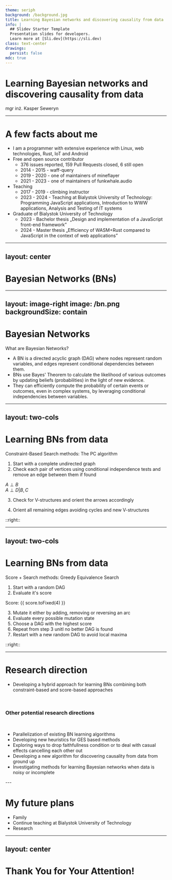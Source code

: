 ```yaml
---
theme: seriph
background: /background.jpg
title: Learning Bayesian networks and discovering causality from data
info: |
  ## Slidev Starter Template
  Presentation slides for developers.
  Learn more at [Sli.dev](https://sli.dev)
class: text-center
drawings:
  persist: false
mdc: true
---
```


# Learning Bayesian networks and discovering causality from data

<div class="abs-bl m-6 gap-2 text-left">
  mgr inż. Kasper Seweryn
</div>

---

# A few facts about me

<v-clicks>

- I am a programmer with extensive experience with Linux, web technologies, Rust, IoT and Android
- Free and open source contributor
  - 376 issues reported, 159 Pull Requests closed, 6 still open
  - 2014 - 2015 - waff-query
  - 2019 - 2020 - one of maintainers of mineflayer
  - 2021 - 2023 - one of maintainers of funkwhale.audio
- Teaching
  - 2017 - 2019 - climbing instructor
  - 2023 - 2024 - Teaching at Bialystok University of Technology: Programming JavaScript applications, Introduction to WWW applications, Analysis and Testing of IT systems
- Graduate of Bialystok University of Technology
  - 2023 - Bachelor thesis „Design and implementation of a JavaScript front-end framework”
  - 2024 - Master thesis „Efficiency of WASM+Rust compared to JavaScript in the context of web applications”

</v-clicks>

<!--
- issues and PRs on Github ALONE
- waff-query - a DOM manipulation library which was on average faster than jQuery due to a custom parser rather than using regular expressions
- mineflayer - minecraft bot API which was also used to train neural networks learning to play the game - mostly hunting and fixing bugs
- funkwhale - A decentrailized music sharing / library management platform - a complete rewrite of the frontend focusing on performance and UX optimizations

- bachelor - the scope was to create a fast, reliable, reactive and user friendly framework
- master - the scope was to find differences in both technologies which impact the performance and asses which technology is better suited to performance critical web applications
-->

---
layout: center
---

# Bayesian Networks (BNs)

---
layout: image-right
image: /bn.png
backgroundSize: contain
---

# Bayesian Networks
What are Bayesian Networks?

- A BN is a directed acyclic graph (DAG) where nodes represent random variables, and edges represent conditional dependencies between them.
- BNs use Bayes' Theorem to calculate the likelihood of various outcomes by updating beliefs (probabilities) in the light of new evidence.
- They can efficiently compute the probability of certain events or outcomes, even in complex systems, by leveraging conditional independencies between variables.


<!--
They help us model causality

If there's an arrow from node A to node B, B is conditionally dependent on A.

They allow expert knowledge as input for prior probabilities

They deal greatly in cases when there is missing data or low amount of data
-->

---
layout: two-cols
---

# Learning BNs from data
Constraint-Based Search methods: The PC algorithm
<v-clicks>

1. Start with a complete undirected graph
2. Check each pair of vertices using conditional independence tests and remove an edge between them if found

</v-clicks>

<v-click>
<div class="abs-tr p-8">

$A \perp B$ <br>
$A \perp D | B, C$

</div>
</v-click>

<v-clicks at="+2">

3. Check for V-structures and orient the arrows accordingly

</v-clicks>

<v-click at="+2">

4. Orient all remaining edges avoiding cycles and new V-structures

</v-click>



::right::

<DagPc/>

<!--
Peter-Clark

V-structures: X-Z-Y, independent not conditioning on Z

The output is an equivalence class
-->
---
layout: two-cols
---
<script setup>
import { ref } from 'vue'
const score = ref(0)
</script>

# Learning BNs from data
Score + Search methods: Greedy Equivalence Search

<v-clicks>

1. Start with a random DAG
2. Evaluate it's score

</v-clicks>

<v-click>
<div class="abs-tr p-8">Score: {{ score.toFixed(4) }}</div>
</v-click>

<v-clicks>

3. Mutate it either by adding, removing or reversing an arc
4. Evaluate every possible mutation state
5. Choose a DAG with the highest score
6. Repeat from step 3 unitl no better DAG is found
7. Restart with a new random DAG to avoid local maxima

</v-clicks>

::right::

<DagBsl v-model="score" />

---

# Research direction

- Developing a hybrid approach for learning BNs combining both constraint-based and score-based approaches

<br>

<v-click>

<h3>Other potential research directions</h3>
<br>

</v-click>

<v-clicks>

- Parallelization of existing BN learning algorithms
- Developing new heuristics for GES based methods
- Exploring ways to drop faithfullness condition or to deal with casual effects cancelling each other out
- Developing a new algorithm for discovering causality from data from ground up
- Investigating methods for learning Bayesian networks when data is noisy or incomplete

</v-clicks>
---

# My future plans

<v-clicks>

- Family
- Continue teaching at Bialystok University of Technology
- Research

</v-clicks>

---
layout: center
---

# Thank You for Your Attention!
